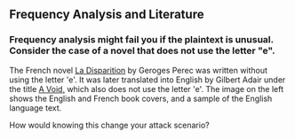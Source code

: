 ## Frequency Analysis and Literature 
### Frequency analysis might fail you if the plaintext is unusual. Consider the case of a novel that does not use the letter "e".

The French novel <u>La Disparition</u> by Geroges Perec was written without using the letter 'e'.  It was later translated into English by Gilbert Adair under the title <u>A Void,</u> which also does not use the letter 'e'.   The image on the left shows the English and French book covers, and a sample of the English language text.

How would knowing this change your attack scenario?
